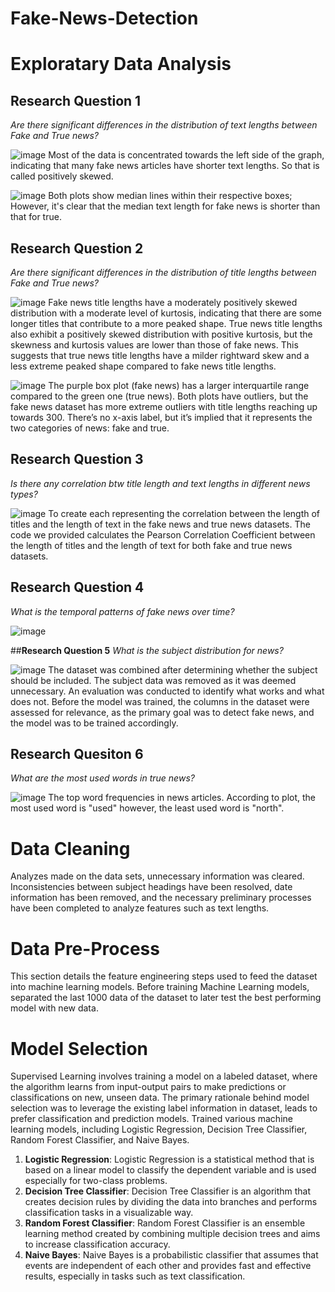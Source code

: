 # Fake-News-Detection
# Exploratary Data Analysis
## **Research Question 1**
*Are there significant differences in the distribution of text lengths between Fake and True news?*

![image](https://github.com/user-attachments/assets/50e0ac73-99c2-4029-8a6b-0c0952a7eb58)
Most of the data is concentrated towards the left side of the graph, indicating that many fake news articles have shorter text lengths. So that is called positively skewed.

![image](https://github.com/user-attachments/assets/1d3cecb3-463f-4590-ad82-c9fcdbdc3e71)
Both plots show median lines within their respective boxes; However, it's clear that the median text length for fake news is shorter than that for true.

## **Research Question 2**
*Are there significant differences in the distribution of title lengths between Fake and True news?*

![image](https://github.com/user-attachments/assets/71b32363-f474-499a-901c-558911ae5232)
Fake news title lengths have a moderately positively skewed distribution with a moderate level of kurtosis, indicating that there are some longer titles that contribute to a more peaked shape. True news title lengths also exhibit a positively skewed distribution with positive kurtosis, but the skewness and kurtosis values are lower than those of fake news. This suggests that true news title lengths have a milder rightward skew and a less extreme peaked shape compared to fake news title lengths.

![image](https://github.com/user-attachments/assets/f14b537d-5888-468f-a764-de2f88ca0b9a)
The purple box plot (fake news) has a larger interquartile range compared to the green one (true news). Both plots have outliers, but the fake news dataset has more extreme outliers with title lengths reaching up towards 300. There’s no x-axis label, but it’s implied that it represents the two categories of news: fake and true.

## **Research Question 3**
*Is there any correlation btw title length and text lengths in different news types?*

![image](https://github.com/user-attachments/assets/b2073993-7ca9-4446-8326-35827164f656)
To create each representing the correlation between the length of titles and the length of text in the fake news and true news datasets. The code we provided calculates the Pearson Correlation Coefficient between the length of titles and the length of text for both fake and true news datasets.

## **Research Question 4**
*What is the temporal patterns of fake news over time?*

![image](https://github.com/user-attachments/assets/0205d7e0-a878-4316-862c-386894bfebd7)

##**Research Question 5**
*What is the subject distribution for news?*

![image](https://github.com/user-attachments/assets/f3acd741-0f2d-4080-890b-fe2e5cff25e2)
The dataset was combined after determining whether the subject should be included. The subject data was removed as it was deemed unnecessary. An evaluation was conducted to identify what works and what does not. Before the model was trained, the columns in the dataset were assessed for relevance, as the primary goal was to detect fake news, and the model was to be trained accordingly.

## **Research Quesiton 6**
*What are the most used words in true news?*

![image](https://github.com/user-attachments/assets/0aee15fb-f674-4b3b-b2e0-04c7a994f376)
The top word frequencies in news articles. According to plot, the most used word is "used" however, the least used word is "north".

# Data Cleaning
Analyzes made on the data sets, unnecessary information was cleared. Inconsistencies between subject headings have been resolved, date information has been removed, and the necessary preliminary processes have been completed to analyze features such as text lengths.

# Data Pre-Process
This section details the feature engineering steps used to feed the dataset into machine learning models.
Before training Machine Learning models, separated the last 1000 data of the dataset to later test the best performing model with new data.
# Model Selection
Supervised Learning involves training a model on a labeled dataset, where the algorithm learns from input-output pairs to make predictions or classifications on new, unseen data. The primary rationale behind model selection was to leverage the existing label information in dataset, leads to prefer classification and prediction models.
Trained various machine learning models, including Logistic Regression, Decision Tree Classifier, Random Forest Classifier, and Naive Bayes.

1) **Logistic Regression**: Logistic Regression is a statistical method that is based on a linear model to classify the dependent variable and is used especially for two-class problems.
2) **Decision Tree Classifier**: Decision Tree Classifier is an algorithm that creates decision rules by dividing the data into branches and performs classification tasks in a visualizable way.
3) **Random Forest Classifier**: Random Forest Classifier is an ensemble learning method created by combining multiple decision trees and aims to increase classification accuracy.
4) **Naive Bayes**: Naive Bayes is a probabilistic classifier that assumes that events are independent of each other and provides fast and effective results, especially in tasks such as text classification.

